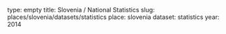 type: empty
title: Slovenia / National Statistics
slug: places/slovenia/datasets/statistics
place: slovenia
dataset: statistics
year: 2014
